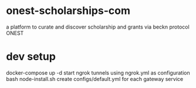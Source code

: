 # onest-scholarships-com

a platform to curate and discover scholarship and grants via beckn protocol ONEST

# dev setup

docker-compose up -d
start ngrok tunnels using ngrok.yml as configuration
bash node-install.sh
create configs/default.yml for each gateway service

